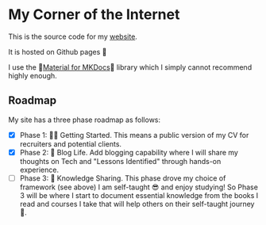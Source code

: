 # My Corner of the Internet
This is the source code for my [website](https://www.mackaysoftware.com).

It is hosted on Github pages 🚀

I use the 🤩[Material for MKDocs](https://squidfunk.github.io/mkdocs-material/)🤩 library which I simply cannot recommend highly enough.

## Roadmap
My site has a three phase roadmap as follows:

- [x] Phase 1: 🏃‍♂️ Getting Started. This means a public version of my CV for recruiters and potential clients.
- [x] Phase 2: 🙌 Blog Life. Add blogging capability where I will share my thoughts on Tech and "Lessons Identified" through hands-on experience.
- [ ] Phase 3: 🧠 Knowledge Sharing. This phase drove my choice of framework (see above) I am self-taught 😎 and enjoy studying! So Phase 3 will be where I start to document essential knowledge from the books I read and courses I take that will help others on their self-taught journey 🚙.
